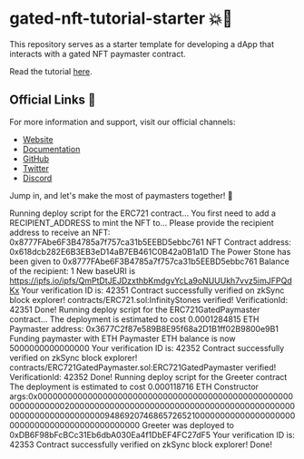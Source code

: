 # gated-nft-tutorial-starter 💥🎉

This repository serves as a starter template for developing a dApp that interacts with a
gated NFT paymaster contract.

Read the tutorial [here](https://era.zksync.io/docs/dev/tutorials/gated-nft-paymaster-tutorial.html).

## Official Links 🔗

For more information and support, visit our official channels:

- [Website](https://zksync.io/)
- [Documentation](https://era.zksync.io/docs/dev/tutorials/gated-nft-paymaster-tutorial.html)
- [GitHub](https://github.com/matter-labs)
- [Twitter](https://twitter.com/zksync)
- [Discord](https://discord.gg/nMaPGrDDwk)

Jump in, and let's make the most of paymasters together! 🚀


Running deploy script for the ERC721 contract...
You first need to add a RECIPIENT_ADDRESS to mint the NFT to...
Please provide the recipient address to receive an NFT: 0x8777FAbe6F3B4785a7f757ca31b5EEBD5ebbc761
NFT Contract address: 0x618dcb282E6B3EB3eD14aB7EB461C0B42a0B1a1D
The Power Stone has been given to 0x8777FAbe6F3B4785a7f757ca31b5EEBD5ebbc761
Balance of the recipient: 1
New baseURI is https://ipfs.io/ipfs/QmPtDtJEJDzxthbKmdgvYcLa9oNUUUkh7vvz5imJFPQdKx
Your verification ID is: 42351
Contract successfully verified on zkSync block explorer!
contracts/ERC721.sol:InfinityStones verified! VerificationId: 42351
Done!
Running deploy script for the ERC721GatedPaymaster contract...
The deployment is estimated to cost 0.0001284815 ETH
Paymaster address: 0x3677C2f87e589B8E95f68a2D1B1ff02B9800e9B1
Funding paymaster with ETH
Paymaster ETH balance is now 5000000000000000
Your verification ID is: 42352
Contract successfully verified on zkSync block explorer!
contracts/ERC721GatedPaymaster.sol:ERC721GatedPaymaster verified! VerificationId: 42352
Done!
Running deploy script for the Greeter contract
The deployment is estimated to cost 0.000118716 ETH
Constructor args:0x000000000000000000000000000000000000000000000000000000000000002000000000000000000000000000000000000000000000000000000000000000094869207468657265210000000000000000000000000000000000000000000000
Greeter was deployed to 0xDB6F98bFcBCc31Eb6dbA030Ea4f1DbEF4FC27dF5
Your verification ID is: 42353
Contract successfully verified on zkSync block explorer!
Done!